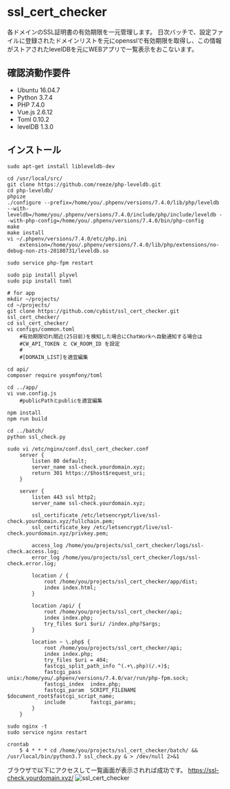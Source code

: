 # ssl_cert_checker
各ドメインのSSL証明書の有効期限を一元管理します。
日次バッチで、設定ファイルに登録されたドメインリストを元にopensslで有効期限を取得し、この情報がストアされたlevelDBを元にWEBアプリで一覧表示をおこないます。

## 確認済動作要件
* Ubuntu 16.04.7
* Python 3.7.4
* PHP 7.4.0
* Vue.js 2.6.12
* Toml 0.10.2
* levelDB 1.3.0

## インストール
```
sudo apt-get install libleveldb-dev

cd /usr/local/src/
git clone https://github.com/reeze/php-leveldb.git
cd php-leveldb/
phpize
./configure --prefix=/home/you/.phpenv/versions/7.4.0/lib/php/leveldb --with-leveldb=/home/you/.phpenv/versions/7.4.0/include/php/include/leveldb --with-php-config=/home/you/.phpenv/versions/7.4.0/bin/php-config
make
make install
vi ~/.phpenv/versions/7.4.0/etc/php.ini
    extension=/home/you/.phpenv/versions/7.4.0/lib/php/extensions/no-debug-non-zts-20180731/leveldb.so

sudo service php-fpm restart

sudo pip install plyvel
sudo pip install toml

# for app
mkdir ~/projects/
cd ~/projects/
git clone https://github.com/cybist/ssl_cert_checker.git ssl_cert_checker/
cd ssl_cert_checker/
vi configs/common.toml
    #有効期限切れ間近(25日前)を検知した場合にChatWorkへ自動通知する場合は
    #CW_API_TOKEN と CW_ROOM_ID を設定
    #
    #[DOMAIN_LIST]を適宜編集

cd api/
composer require yosymfony/toml

cd ../app/
vi vue.config.js
    #publicPathとpublicを適宜編集

npm install
npm run build

cd ../batch/
python ssl_check.py

sudo vi /etc/nginx/conf.dssl_cert_checker.conf
    server {
        listen 80 default;
        server_name ssl-check.yourdomain.xyz;
        return 301 https://$host$request_uri;
    }

    server {
        listen 443 ssl http2;
        server_name ssl-check.yourdomain.xyz;

        ssl_certificate /etc/letsencrypt/live/ssl-check.yourdomain.xyz/fullchain.pem;
        ssl_certificate_key /etc/letsencrypt/live/ssl-check.yourdomain.xyz/privkey.pem;

        access_log /home/you/projects/ssl_cert_checker/logs/ssl-check.access.log;
        error_log /home/you/projects/ssl_cert_checker/logs/ssl-check.error.log;

        location / {
            root /home/you/projects/ssl_cert_checker/app/dist;
            index index.html;
        }

        location /api/ {
            root /home/you/projects/ssl_cert_checker/api;
            index index.php;
            try_files $uri $uri/ /index.php?$args;
        }

        location ~ \.php$ {
            root /home/you/projects/ssl_cert_checker/api;
            index index.php;
            try_files $uri = 404;
            fastcgi_split_path_info ^(.+\.php)(/.+)$;
            fastcgi_pass   unix:/home/you/.phpenv/versions/7.4.0/var/run/php-fpm.sock;
            fastcgi_index  index.php;
            fastcgi_param  SCRIPT_FILENAME $document_root$fastcgi_script_name;
            include        fastcgi_params;
        }
    }

sudo nginx -t
sudo service nginx restart

crontab
    5 4 * * * cd /home/you/projects/ssl_cert_checker/batch/ && /usr/local/bin/python3.7 ssl_check.py & > /dev/null 2>&1
```

ブラウザで以下にアクセスして一覧画面が表示されれば成功です。
https://ssl-check.yourdomain.xyz/
<img alt="ssl_cert_checker" src="https://camo.qiitausercontent.com/97e40ff815d3ecb107f9bd5111dcdb99aab6cd75/68747470733a2f2f71696974612d696d6167652d73746f72652e73332e61702d6e6f727468656173742d312e616d617a6f6e6177732e636f6d2f302f3238323333322f38613733303866302d623765612d656133372d353763362d3733333235643633396130322e706e67" />
